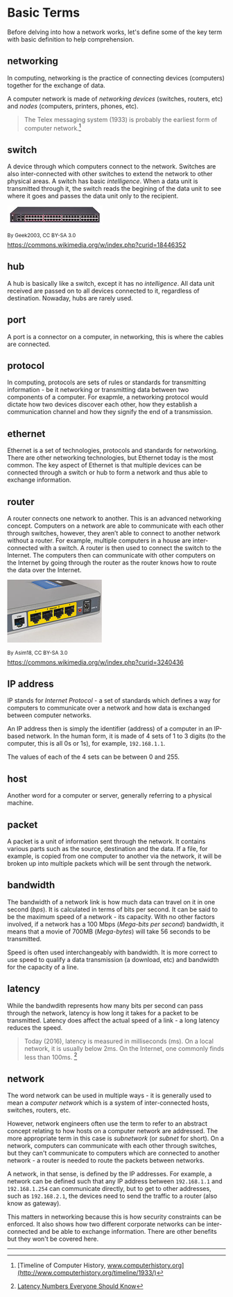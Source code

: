 Basic Terms
====================================

Before delving into how a network works, let's define some of the key term with
basic definition to help comprehension.

## networking
In computing, networking is the practice of connecting devices (computers)
together for the exchange of data.

A computer network is made of *networking devices* (switches, routers, etc)
and *nodes* (computers, printers, phones, etc).

> The Telex messaging system (1933) is probably the earliest form of computer 
> network.[^1]

## switch
A device through which computers connect to the network. Switches are also 
inter-connected with other switches to extend the network to other physical 
areas. A switch has basic *intelligence*. When a data unit is transmitted 
through it, the switch reads the begining of the data unit to see where it 
goes and passes the data unit only to the recipient.

![A network switch](diagrams/switch.jpg)

<sup>By Geek2003, CC BY-SA 3.0</sup><br>
https://commons.wikimedia.org/w/index.php?curid=18446352

## hub
A hub is basically like a switch, except it has no *intelligence*. All data unit
received are passed on to all devices connected to it, regardless of destination.
Nowaday, hubs are rarely used.

## port
A port is a connector on a computer, in networking, this is where the cables 
are connected.

## protocol
In computing, protocols are sets of rules or standards for transmitting 
information - be it networking or transmitting data between two components of 
a computer. For exapmle, a networking protocol would dictate how two devices
discover each other, how they establish a communication channel and how they
signify the end of a transmission.

## ethernet
Ethernet is a set of technologies, protocols and standards for networking. There
are other networking technologies, but Ethernet today is the most common. The 
key aspect of Ethernet is that multiple devices can be connected through a
switch or hub to form a network and thus able to exchange information.

## router
A router connects one network to another. This is an advanced networking concept. 
Computers on a network are able to communicate with each other through switches, 
however, they aren’t able to connect to another network without a router. For 
example, multiple computers in a house are inter-connected with a switch. A 
router is then used to connect the switch to the Internet. The computers then 
can communicate with other computers on the Internet by going through the router 
as the router knows how to route the data over the Internet.

![A home router](diagrams/router.jpg)

<sup>By Asim18, CC BY-SA 3.0</sup><br>
https://commons.wikimedia.org/w/index.php?curid=3240436

## IP address
IP stands for *Internet Protocol* - a set of standards which defines a way for 
computers to communicate over a network and how data is exchanged between 
computer networks.

An IP address then is simply the identifier (address) of a computer in an 
IP-based network. In the human form, it is made of 4 sets of 1 to 3 digits (to
the computer, this is all 0s or 1s), for example, `192.168.1.1`. 

The values of each of the 4 sets can be between 0 and 255.

## host
Another word for a computer or server, generally referring to a physical machine.

## packet
A packet is a unit of information sent through the network. It contains various
parts such as the source, destination and the data. If a file, for example, is
copied from one computer to another via the network, it will be broken up into
multiple packets which will be sent through the network.

## bandwidth
The bandwidth of a network link is how much data can travel on it in one second
(*bps*). It is calculated in terms of bits per second. It can be said to be the 
maximum speed of a network - its capacity. With no other factors involved, if a 
network has a 100 Mbps (*Mega-bits per second*) bandwidth, it means that a movie
of 700MB (*Mega-bytes*) will take 56 seconds to be transmitted.

Speed is often used interchangeably with bandwidth. It is more correct to use 
speed to qualify a data transmission (a download, etc) and bandwidth for the
capacity of a line.

## latency
While the bandwdith represents how many bits per second can pass through the 
network, latency is how long it takes for a packet to be transmitted. Latency 
does affect the actual speed of a link - a long latency reduces the speed.

> Today (2016), latency is measured in milliseconds (ms). On a local network, it 
> is usually below 2ms. On the Internet, one commonly finds less than 100ms. [^3]

## network
The word network can be used in multiple ways - it is generally used to mean a 
*computer network* which is a system of inter-connected hosts, switches, routers, 
etc.

However, network engineers often use the term to refer to an abstract concept
relating to how hosts on a computer network are addressed. The more appropriate
term in this case is *subnetwork* (or *subnet* for short). On a network, 
computers can communicate with each other through switches, but they can't 
communicate to computers which are connected to another network - a router is
needed to route the packets between networks.

A network, in that sense, is defined by the IP addresses. For example, a network
can be defined such that any IP address between `192.168.1.1` and `192.168.1.254`
can communicate directly, but to get to other addresses, such as `192.168.2.1`,
the devices need to send the traffic to a router (also know as gateway).

This matters in networking because this is how security constraints can be 
enforced. It also shows how two different corporate networks can be 
inter-connected and be able to exchange information. There are other benefits 
but they won't be covered here.


-------------

[^1]: [Timeline of Computer History, www.computerhistory.org](http://www.computerhistory.org/timeline/1933/)
[^2]: [Optical fiber, wikipedia](https://en.wikipedia.org/wiki/Optical_fiber)
[^3]: [Latency Numbers Everyone Should Know](https://dzone.com/articles/latency-numbers-everyone-should-know)